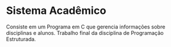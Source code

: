 # Sistema Acadêmico
 Consiste em um Programa em C que gerencia informações sobre disciplinas e alunos. 
 Trabalho final da disciplina de Programação Estruturada.
